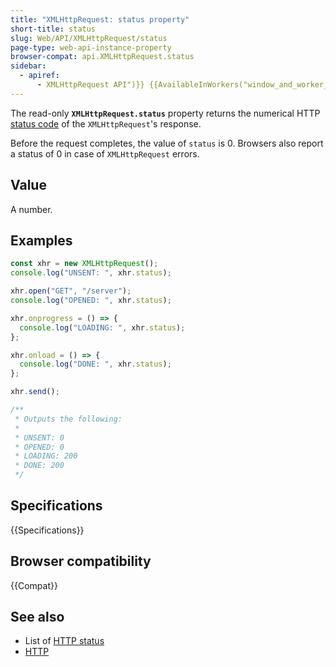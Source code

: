 ```yaml
---
title: "XMLHttpRequest: status property"
short-title: status
slug: Web/API/XMLHttpRequest/status
page-type: web-api-instance-property
browser-compat: api.XMLHttpRequest.status
sidebar:
  - apiref:
      - XMLHttpRequest API")}} {{AvailableInWorkers("window_and_worker_except_service
---
```


The read-only **`XMLHttpRequest.status`** property returns the numerical HTTP [status code](/en-US/docs/Web/HTTP/Reference/Status) of the `XMLHttpRequest`'s response.

Before the request completes, the value of `status` is 0. Browsers also report a status of 0 in case of `XMLHttpRequest` errors.

## Value

A number.

## Examples

```js
const xhr = new XMLHttpRequest();
console.log("UNSENT: ", xhr.status);

xhr.open("GET", "/server");
console.log("OPENED: ", xhr.status);

xhr.onprogress = () => {
  console.log("LOADING: ", xhr.status);
};

xhr.onload = () => {
  console.log("DONE: ", xhr.status);
};

xhr.send();

/**
 * Outputs the following:
 *
 * UNSENT: 0
 * OPENED: 0
 * LOADING: 200
 * DONE: 200
 */
```

## Specifications

{{Specifications}}

## Browser compatibility

{{Compat}}

## See also

- List of [HTTP status](/en-US/docs/Web/HTTP/Reference/Status)
- [HTTP](/en-US/docs/Web/HTTP)
